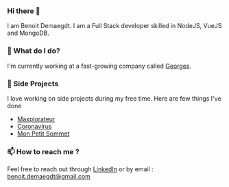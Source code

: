 ### Hi there 👋

I am Benoit Demaegdt. I am a Full Stack developer skilled in NodeJS, VueJS and MongoDB.

### 🔭 What do I do?
I'm currently working at a fast-growing company called [Georges](https://www.georges.tech/).

### 🌱 Side Projects
I love working on side projects during my free time. Here are few things I've done
- [Maxplorateur](https://maxplorateur.fr/)
- [Coronavirus](https://benoitdemaegdt.github.io/coronavirus/)
- [Mon Petit Sommet](http://monpetitsommet.fr/)

### 📫 How to reach me ?
Feel free to reach out through [LinkedIn](https://www.linkedin.com/in/benoitdemaegdt/) or by email : benoit.demaegdt@gmail.com

<!--
**benoitdemaegdt/benoitdemaegdt** is a ✨ _special_ ✨ repository because its `README.md` (this file) appears on your GitHub profile.

Here are some ideas to get you started:

- 🔭 I’m currently working on ...
- 🌱 I’m currently learning ...
- 👯 I’m looking to collaborate on ...
- 🤔 I’m looking for help with ...
- 💬 Ask me about ...
- 📫 How to reach me: ...
- 😄 Pronouns: ...
- ⚡ Fun fact: ...
-->
